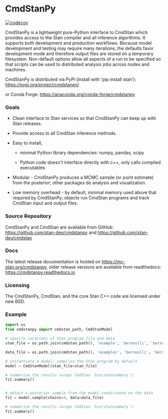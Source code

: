 # CmdStanPy

[
![codecov](https://codecov.io/gh/stan-dev/cmdstanpy/branch/master/graph/badge.svg)
](https://codecov.io/gh/stan-dev/cmdstanpy)


CmdStanPy is a lightweight pure-Python interface to CmdStan which provides access to the Stan compiler and all inference algorithms.  It supports both development and production workflows. Because model development and testing may require many iterations, the defaults favor development mode and therefore output files are stored on a temporary filesystem. Non-default options allow all aspects of a run to be specified so that scripts can be used to distributed analysis jobs across nodes and machines.

CmdStanPy is distributed via PyPi (install with 'pip install stan'): https://pypi.org/project/cmdstanpy/


or Conda Forge: https://anaconda.org/conda-forge/cmdstanpy

### Goals

- Clean interface to Stan services so that CmdStanPy can keep up with Stan releases.

- Provide access to all CmdStan inference methods.

- Easy to install,
  + minimal Python library dependencies: numpy, pandas, scipy

  + Python code doesn't interface directly with c++, only calls compiled executables

- Modular - CmdStanPy produces a MCMC sample (or point estimate) from the posterior; other packages do analysis and visualization.

- Low memory overhead - by default, minimal memory used above that required by CmdStanPy; objects run CmdStan programs and track CmdStan input and output files.


### Source Repository

CmdStanPy and CmdStan are available from GitHub: https://github.com/stan-dev/cmdstanpy and https://github.com/stan-dev/cmdstan


### Docs

The latest release documentation is hosted on  https://mc-stan.org/cmdstanpy, older release versions are available from readthedocs:  https://cmdstanpy.readthedocs.io

### Licensing

The CmdStanPy, CmdStan, and the core Stan C++ code are licensed under new BSD.

### Example

```python
import os
from cmdstanpy import cmdstan_path, CmdStanModel

# specify locations of Stan program file and data
stan_file = os.path.join(cmdstan_path(), 'example', 'bernoulli', 'bernoulli.stan')

data_file = os.path.join(cmdstan_path(), 'examples', 'bernoulli', 'bernoulli.data.json')

# instantiate a model; compiles the Stan program by default
model = CmdStanModel(stan_file=stan_file)

# summarize the results (wraps CmdStan `bin/stansummary`):
fit.summary()


# obtain a posterior sample from the model conditioned on the data
fit = model.sample(chains=4, data=data_file)

# summarize the results (wraps CmdStan `bin/stansummary`):
fit.summary()

```
